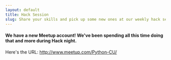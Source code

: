 ```yaml
---
layout: default
title: Hack Session
slug: Share your skills and pick up some new ones at our weekly hack sessions!
---
```


#### We have a new Meetup account! We've been spending all this time doing that and more during Hack night. 

Here's the URL: http://www.meetup.com/Python-CU/
